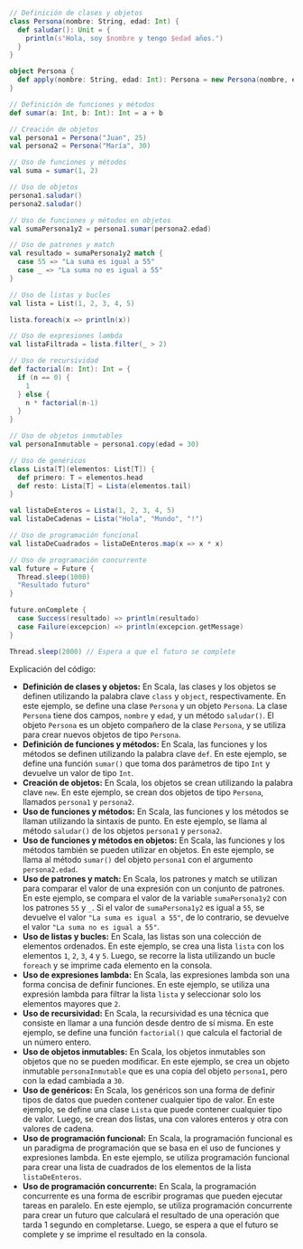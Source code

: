 ```scala
// Definición de clases y objetos
class Persona(nombre: String, edad: Int) {
  def saludar(): Unit = {
    println(s"Hola, soy $nombre y tengo $edad años.")
  }
}

object Persona {
  def apply(nombre: String, edad: Int): Persona = new Persona(nombre, edad)
}

// Definición de funciones y métodos
def sumar(a: Int, b: Int): Int = a + b

// Creación de objetos
val persona1 = Persona("Juan", 25)
val persona2 = Persona("María", 30)

// Uso de funciones y métodos
val suma = sumar(1, 2)

// Uso de objetos
persona1.saludar()
persona2.saludar()

// Uso de funciones y métodos en objetos
val sumaPersona1y2 = persona1.sumar(persona2.edad)

// Uso de patrones y match
val resultado = sumaPersona1y2 match {
  case 55 => "La suma es igual a 55"
  case _ => "La suma no es igual a 55"
}

// Uso de listas y bucles
val lista = List(1, 2, 3, 4, 5)

lista.foreach(x => println(x))

// Uso de expresiones lambda
val listaFiltrada = lista.filter(_ > 2)

// Uso de recursividad
def factorial(n: Int): Int = {
  if (n == 0) {
    1
  } else {
    n * factorial(n-1)
  }
}

// Uso de objetos inmutables
val personaInmutable = persona1.copy(edad = 30)

// Uso de genéricos
class Lista[T](elementos: List[T]) {
  def primero: T = elementos.head
  def resto: Lista[T] = Lista(elementos.tail)
}

val listaDeEnteros = Lista(1, 2, 3, 4, 5)
val listaDeCadenas = Lista("Hola", "Mundo", "!")

// Uso de programación funcional
val listaDeCuadrados = listaDeEnteros.map(x => x * x)

// Uso de programación concurrente
val future = Future {
  Thread.sleep(1000)
  "Resultado futuro"
}

future.onComplete {
  case Success(resultado) => println(resultado)
  case Failure(excepcion) => println(excepcion.getMessage)
}

Thread.sleep(2000) // Espera a que el futuro se complete
```

Explicación del código:

* **Definición de clases y objetos:** En Scala, las clases y los objetos se definen utilizando la palabra clave `class` y `object`, respectivamente. En este ejemplo, se define una clase `Persona` y un objeto `Persona`. La clase `Persona` tiene dos campos, `nombre` y `edad`, y un método `saludar()`. El objeto `Persona` es un objeto compañero de la clase `Persona`, y se utiliza para crear nuevos objetos de tipo `Persona`.
* **Definición de funciones y métodos:** En Scala, las funciones y los métodos se definen utilizando la palabra clave `def`. En este ejemplo, se define una función `sumar()` que toma dos parámetros de tipo `Int` y devuelve un valor de tipo `Int`.
* **Creación de objetos:** En Scala, los objetos se crean utilizando la palabra clave `new`. En este ejemplo, se crean dos objetos de tipo `Persona`, llamados `persona1` y `persona2`.
* **Uso de funciones y métodos:** En Scala, las funciones y los métodos se llaman utilizando la sintaxis de punto. En este ejemplo, se llama al método `saludar()` de los objetos `persona1` y `persona2`.
* **Uso de funciones y métodos en objetos:** En Scala, las funciones y los métodos también se pueden utilizar en objetos. En este ejemplo, se llama al método `sumar()` del objeto `persona1` con el argumento `persona2.edad`.
* **Uso de patrones y match:** En Scala, los patrones y match se utilizan para comparar el valor de una expresión con un conjunto de patrones. En este ejemplo, se compara el valor de la variable `sumaPersona1y2` con los patrones `55` y `_`. Si el valor de `sumaPersona1y2` es igual a `55`, se devuelve el valor `"La suma es igual a 55"`, de lo contrario, se devuelve el valor `"La suma no es igual a 55"`.
* **Uso de listas y bucles:** En Scala, las listas son una colección de elementos ordenados. En este ejemplo, se crea una lista `lista` con los elementos `1`, `2`, `3`, `4` y `5`. Luego, se recorre la lista utilizando un bucle `foreach` y se imprime cada elemento en la consola.
* **Uso de expresiones lambda:** En Scala, las expresiones lambda son una forma concisa de definir funciones. En este ejemplo, se utiliza una expresión lambda para filtrar la lista `lista` y seleccionar solo los elementos mayores que `2`.
* **Uso de recursividad:** En Scala, la recursividad es una técnica que consiste en llamar a una función desde dentro de sí misma. En este ejemplo, se define una función `factorial()` que calcula el factorial de un número entero.
* **Uso de objetos inmutables:** En Scala, los objetos inmutables son objetos que no se pueden modificar. En este ejemplo, se crea un objeto inmutable `personaInmutable` que es una copia del objeto `persona1`, pero con la edad cambiada a `30`.
* **Uso de genéricos:** En Scala, los genéricos son una forma de definir tipos de datos que pueden contener cualquier tipo de valor. En este ejemplo, se define una clase `Lista` que puede contener cualquier tipo de valor. Luego, se crean dos listas, una con valores enteros y otra con valores de cadena.
* **Uso de programación funcional:** En Scala, la programación funcional es un paradigma de programación que se basa en el uso de funciones y expresiones lambda. En este ejemplo, se utiliza programación funcional para crear una lista de cuadrados de los elementos de la lista `listaDeEnteros`.
* **Uso de programación concurrente:** En Scala, la programación concurrente es una forma de escribir programas que pueden ejecutar tareas en paralelo. En este ejemplo, se utiliza programación concurrente para crear un futuro que calculará el resultado de una operación que tarda 1 segundo en completarse. Luego, se espera a que el futuro se complete y se imprime el resultado en la consola.